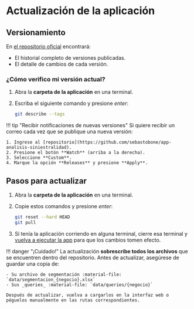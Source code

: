 <!--markdownlint-disable MD046-->

# Actualización de la aplicación

## Versionamiento

En [el repositorio oficial](https://github.com/sebastobone/app-analisis-siniestralidad/releases) encontrará:

- El historial completo de versiones publicadas.
- El detalle de cambios de cada versión.

### ¿Cómo verifico mi versión actual?

1. Abra la **carpeta de la aplicación** en una terminal.
2. Escriba el siguiente comando y presione _enter_:

    ```sh
    git describe --tags
    ```

!!! tip "Recibir notificaciones de nuevas versiones"
    Si quiere recibir un correo cada vez que se publique una nueva versión:

    1. Ingrese al [repositorio](https://github.com/sebastobone/app-analisis-siniestralidad).
    2. Presione el botón **Watch** (arriba a la derecha).
    3. Seleccione **Custom**.
    4. Marque la opción **Releases** y presione **Apply**.

## Pasos para actualizar

1. Abra la **carpeta de la aplicación** en una terminal.
2. Copie estos comandos y presione _enter_:

    ```sh
    git reset --hard HEAD
    git pull
    ```

3. Si tenía la aplicación corriendo en alguna terminal, cierre esa terminal y [vuelva a ejecutar la app](uso/ejecutar_app.md) para que los cambios tomen efecto.

!!! danger "¡Cuidado!"
    La actualización **sobrescribe todos los archivos** que se encuentren dentro del repositorio. Antes de actualizar, asegúrese de guardar una copia de:

    - Su archivo de segmentación :material-file: `data/segmentacion_{negocio}.xlsx`
    - Sus _queries_ :material-file: `data/queries/{negocio}`

    Después de actualizar, vuelva a cargarlos en la interfaz web o péguelos manualmente en las rutas correspondientes.

